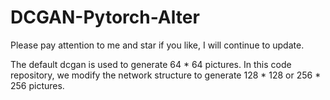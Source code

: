 # DCGAN-Pytorch-Alter

Please pay attention to me and star if you like, I will continue to update.  

The default dcgan is used to generate 64 * 64 pictures. In this code repository, we modify the network structure to generate 128 * 128 or 256 * 256 pictures.  
